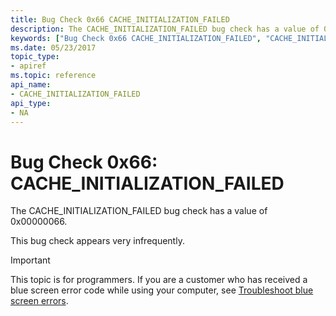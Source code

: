 ```yaml
---
title: Bug Check 0x66 CACHE_INITIALIZATION_FAILED
description: The CACHE_INITIALIZATION_FAILED bug check has a value of 0x00000066.This bug check appears very infrequently.
keywords: ["Bug Check 0x66 CACHE_INITIALIZATION_FAILED", "CACHE_INITIALIZATION_FAILED"]
ms.date: 05/23/2017
topic_type:
- apiref
ms.topic: reference
api_name:
- CACHE_INITIALIZATION_FAILED
api_type:
- NA
---
```


# Bug Check 0x66: CACHE\_INITIALIZATION\_FAILED


The CACHE\_INITIALIZATION\_FAILED bug check has a value of 0x00000066.

This bug check appears very infrequently.

> [!IMPORTANT]
> This topic is for programmers. If you are a customer who has received a blue screen error code while using your computer, see [Troubleshoot blue screen errors](https://www.windows.com/stopcode).


 

 




